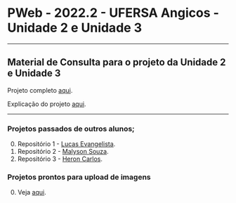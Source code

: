 # PWeb - 2022.2 - UFERSA Angicos - Unidade 2 e Unidade 3

---

## Material de Consulta para o projeto da Unidade 2 e Unidade 3
Projeto completo [aqui](https://drive.google.com/open?id=1UUwexsOkzN7AoTFTOe0B9cQ_H4Km_ZJu).

Explicação do projeto [aqui](#).

---

### Projetos passados de outros alunos;
0. Repositório 1 - [Lucas Evangelista](https://github.com/mulucas/pweb_2020.2_lucasQueiroz).
1. Repositório 2 - [Malyson Souza](https://github.com/malysonb/pweb_2020.2_MalysonSouza).
2. Repositório 3 - [Heron Carlos](https://github.com/HeronCSS/pweb_2021.2_heronCarlos).

### Projetos prontos para upload de imagens
0. Veja [aqui](SpringImageUpload/).